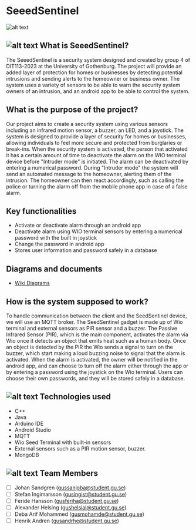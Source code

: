 # SeeedSentinel

![alt text](https://i.imgur.com/mYtfjEU.png)

## ![alt text](https://i.imgur.com/nnc05xy.png) What is SeeedSentinel?

The SeeedSentinel is a security system designed and created by group 4 of DIT113-2023 at the University of Gothenburg.
The project will provide an added layer of protection for homes or businesses by detecting potential intrusions and 
sending alerts to the homeowner or business owner. The system uses a variety of sensors to be able to warn the security
system owners of an intrusion, and an android app to be able to control the system.


## What is the purpose of the project?

Our project aims to create a security system using various sensors including an infrared motion sensor, a buzzer, an LED, 
and a joystick. The system is designed to provide a layer of security for homes or businesses, allowing 
individuals to feel more secure and protected from burglaries or break-ins. 
When the security system is activated, the person that activated it has a certain amount of time to deactivate the alarm 
on the WIO terminal device before "Intruder mode" is initiated. The alarm can be deactivated by entering a numerical password.
During "Intruder mode" the system will send an automated message to the homeowner, alerting them of the intrusion.
The homeowner can then react accordingly, such as calling the police or turning the alarm off from the mobile phone
app in case of a false alarm.

## Key functionalities

- Activate or deactivate alarm through an android app
- Deactivate alarm using WIO terminal sensors by entering a numerical password with the built in joystick
- Change the password in android app
- Stores user information and password safely in a database

## Diagrams and documents

- [Wiki Diagrams](https://git.chalmers.se/courses/dit113/2023/group-4/thief-detector/-/wikis/Diagrams)

## How is the system supposed to work?

To handle communication between the client and the SeedSentinel device, we will use an MQTT broker.
The SeedSentinel gadget is made up of Wio terminal and external sensors as PIR sensor and a buzzer. The Passive Infrared 
Sensor (PIR), which is the main component, activates the alarm via Wio once it detects an object that emits heat such as a
human body.
Once an object is detected by the PIR the Wio sends a signal to turn on the buzzer, which start making a loud 
buzzing noise to signal that the alarm is activated.
When the alarm is activated, the owner will be notified in the android app, and can choose to turn off the alarm either through the app or by entering a password using the joystick on the Wio terminal. Users can choose their own passwords, and they will be stored safely in a database.



## ![alt text](https://i.imgur.com/GBdgh4z.png) Technologies used

- C++
- Java
- Arduino IDE
- Android Studio
- MQTT 
- Wio Seed Terminal with built-in sensors
- External sensors such as a PIR motion sensor, buzzer.
- MongoDB


## ![alt text](https://i.imgur.com/S0Q1MxJ.png) Team Members

- [ ] Johan Sandgren (gussanjoba@student.gu.se)
- [ ] Stefan Ingimarsson (gusingist@student.gu.se)
- [ ] Feride Hansson (gusferiha@student.gu.se)
- [ ] Alexander Helsing (gushelsial@student.gu.se)
- [ ] Deba Arif Mohammed (gusmohamde@student.gu.se)
- [ ] Henrik Andren (gusandrhe@student.gu.se)
